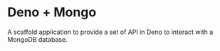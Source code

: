 # Deno + Mongo

A scaffold application to provide a set of API in Deno to interact with a MongoDB database.